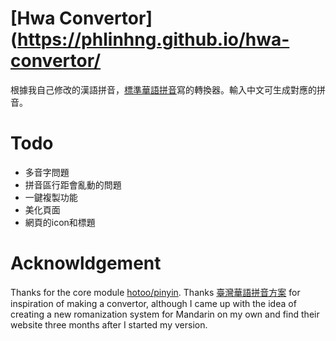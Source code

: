 # [Hwa Convertor](https://phlinhng.github.io/hwa-convertor/
根據我自己修改的漢語拼音，[標準華語拼音](https://github.com/phlinhng/hwa-pinyin)寫的轉換器。輸入中文可生成對應的拼音。

# Todo
* 多音字問題
* 拼音區行距會亂動的問題
* 一鍵複製功能
* 美化頁面
* 網頁的icon和標題

# Acknowldgement
Thanks for the core module [hotoo/pinyin](https://github.com/hotoo/pinyin). Thanks [臺灣華語拼音方案](https://pinyin.thl.tw/) for inspiration of making a convertor, although I came up with the idea of creating a new romanization system for Mandarin on my own and find their website three months after I started my version.
